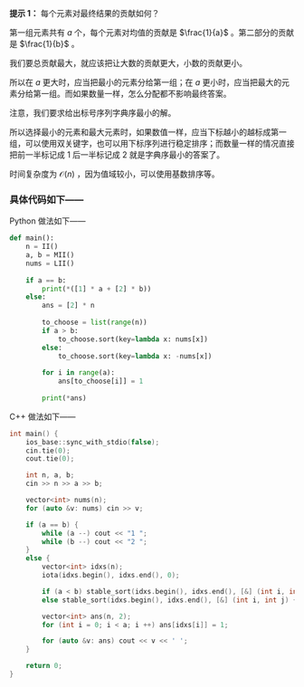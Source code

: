 **提示 1：** 每个元素对最终结果的贡献如何？

第一组元素共有 $a$ 个，每个元素对均值的贡献是 $\frac{1}{a}$ 。第二部分的贡献是 $\frac{1}{b}$ 。

我们要总贡献最大，就应该把让大数的贡献更大，小数的贡献更小。

所以在 $a$ 更大时，应当把最小的元素分给第一组；在 $a$ 更小时，应当把最大的元素分给第一组。而如果数量一样，怎么分配都不影响最终答案。

注意，我们要求给出标号序列字典序最小的解。

所以选择最小的元素和最大元素时，如果数值一样，应当下标越小的越标成第一组，可以使用双关键字，也可以用下标序列进行稳定排序；而数量一样的情况直接把前一半标记成 $1$ 后一半标记成 $2$ 就是字典序最小的答案了。

时间复杂度为 $\mathcal{O}(n)$ ，因为值域较小，可以使用基数排序等。

### 具体代码如下——

Python 做法如下——

```Python []
def main():
    n = II()
    a, b = MII()
    nums = LII()
    
    if a == b:
        print(*([1] * a + [2] * b))
    else:
        ans = [2] * n
        
        to_choose = list(range(n))
        if a > b:
            to_choose.sort(key=lambda x: nums[x])
        else:
            to_choose.sort(key=lambda x: -nums[x])
        
        for i in range(a):
            ans[to_choose[i]] = 1
        
        print(*ans)
```

C++ 做法如下——

```cpp []
int main() {
    ios_base::sync_with_stdio(false);
    cin.tie(0);
    cout.tie(0);

    int n, a, b;
    cin >> n >> a >> b;

    vector<int> nums(n);
    for (auto &v: nums) cin >> v;

    if (a == b) {
        while (a --) cout << "1 ";
        while (b --) cout << "2 ";
    }
    else {
        vector<int> idxs(n);
        iota(idxs.begin(), idxs.end(), 0);

        if (a < b) stable_sort(idxs.begin(), idxs.end(), [&] (int i, int j) {return nums[i] > nums[j];});
        else stable_sort(idxs.begin(), idxs.end(), [&] (int i, int j) {return nums[i] < nums[j];});

        vector<int> ans(n, 2);
        for (int i = 0; i < a; i ++) ans[idxs[i]] = 1;

        for (auto &v: ans) cout << v << ' ';
    }

    return 0;
}
```